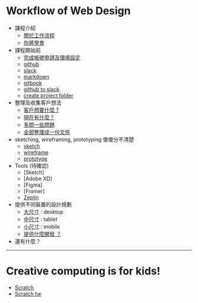 # Workflow of Web Design

* 課程介紹
   - [關於工作流程](workflow.md)
   - [你將學會](learn.md)
* 課程開始前
  * [完成帳號申請及環境設定](setup.md)
  * [github](github.md)
  * [slack](slack.md)
  * [markdown](markdown.md)
  * [gitbook](gitbook.md)
  * [github to slack](github_to_slack.md)
  * [create project folder](folder.md)
* 整理及收集客戶想法
  * [客戶想要什麼 ?](needs.md)
  * [現在有什麼？](assets.md)
  * [多問一些問題](question.md)
  * [全部整理成一份文件](content.)
* sketching, wireframing, prototyping 傻傻分不清楚
  * [sketch](sketch.md)
  * [wireframe](wireframe.md)
  * [prototype](prototype.md)
* Tools (待確認)
  * [Sketch]
  * [Adobe XD]
  * [Figma]
  * [Framer]
  * [Zeplin](zeplin.md)
* 提供不同裝置的設計規劃
  * [大尺寸](device_large.md) : desktop
  * [中尺寸](device_mid.md) : tablet
  * [小尺寸](device_small.md) : mobile
  * [提供什麼開發 ？](developer.md)
* 還有什麼？

-----------

# Creative computing is for kids! 



* [Scratch](scratch.md)
* [Scratch tw](scratch_tw.md)